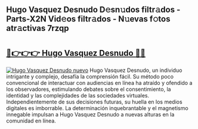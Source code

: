 ## Hugo Vasquez Desnudo D𝚎sn𝚞dos filtr𝚊dos - Parts-X2N Vid𝚎os filtr𝚊dos - N𝚞evas f𝚘tos atr𝚊ctivas 7rzqp

# <h2><a href="http://mb287f.tromn.icu/?c=Hugo+Vasquez+Desnudo">🔗👉👉👉 Hugo Vasquez Desnudo 🔗🔗</a></h2>

[![Hugo Vasquez Desnudo nuevo](https://i.imgur.com/pEAQMta.gif)](http://mb287f.tromn.icu/?c=Hugo+Vasquez+Desnudo)
Hugo Vasquez Desnudo, un individuo intrigante y complejo, desafía la comprensión fácil. Su método poco convencional de interactuar con audiencias en línea ha atraído y ofendido a los observadores, estimulando debates sobre el consentimiento, la identidad y las complejidades de las sociedades virtuales. Independientemente de sus decisiones futuras, su huella en los medios digitales es imborrable. La determinación inquebrantable y el magnetismo innegable impulsan a Hugo Vasquez Desnudo a nuevas alturas en la comunidad en línea.
